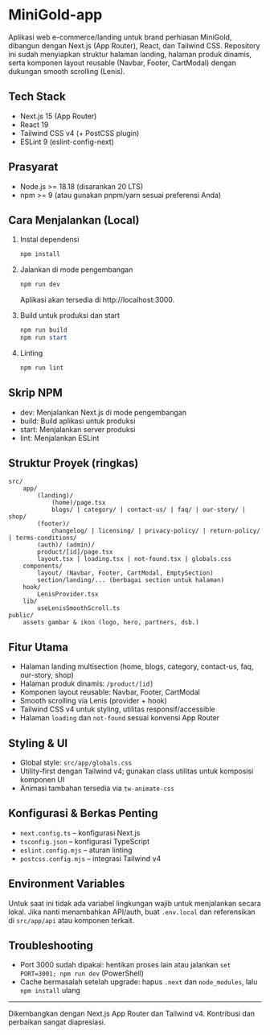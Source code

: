 # MiniGold-app

Aplikasi web e-commerce/landing untuk brand perhiasan MiniGold, dibangun dengan Next.js (App Router), React, dan Tailwind CSS. Repository ini sudah menyiapkan struktur halaman landing, halaman produk dinamis, serta komponen layout reusable (Navbar, Footer, CartModal) dengan dukungan smooth scrolling (Lenis).

## Tech Stack

- Next.js 15 (App Router)
- React 19
- Tailwind CSS v4 (+ PostCSS plugin)
- ESLint 9 (eslint-config-next)

## Prasyarat

- Node.js >= 18.18 (disarankan 20 LTS)
- npm >= 9 (atau gunakan pnpm/yarn sesuai preferensi Anda)

## Cara Menjalankan (Local)

1. Instal dependensi
   
	 ```powershell
	 npm install
	 ```

2. Jalankan di mode pengembangan
   
	 ```powershell
	 npm run dev
	 ```
	 Aplikasi akan tersedia di http://localhost:3000.

3. Build untuk produksi dan start
   
	 ```powershell
	 npm run build
	 npm run start
	 ```

4. Linting
   
	 ```powershell
	 npm run lint
	 ```

## Skrip NPM

- dev: Menjalankan Next.js di mode pengembangan
- build: Build aplikasi untuk produksi
- start: Menjalankan server produksi
- lint: Menjalankan ESLint

## Struktur Proyek (ringkas)

```
src/
	app/
		(landing)/
			(home)/page.tsx
			blogs/ | category/ | contact-us/ | faq/ | our-story/ | shop/
		(footer)/
			changelog/ | licensing/ | privacy-policy/ | return-policy/ | terms-conditions/
		(auth)/ (admin)/
		product/[id]/page.tsx
		layout.tsx | loading.tsx | not-found.tsx | globals.css
	components/
		layout/ (Navbar, Footer, CartModal, EmptySection)
		section/landing/... (berbagai section untuk halaman)
	hook/
		LenisProvider.tsx
	lib/
		useLenisSmoothScroll.ts
public/
	assets gambar & ikon (logo, hero, partners, dsb.)
```

## Fitur Utama

- Halaman landing multisection (home, blogs, category, contact-us, faq, our-story, shop)
- Halaman produk dinamis: `/product/[id]`
- Komponen layout reusable: Navbar, Footer, CartModal
- Smooth scrolling via Lenis (provider + hook)
- Tailwind CSS v4 untuk styling, utilitas responsif/accessible
- Halaman `loading` dan `not-found` sesuai konvensi App Router

## Styling & UI

- Global style: `src/app/globals.css`
- Utility-first dengan Tailwind v4; gunakan class utilitas untuk komposisi komponen UI
- Animasi tambahan tersedia via `tw-animate-css`

## Konfigurasi & Berkas Penting

- `next.config.ts` – konfigurasi Next.js
- `tsconfig.json` – konfigurasi TypeScript
- `eslint.config.mjs` – aturan linting
- `postcss.config.mjs` – integrasi Tailwind v4

## Environment Variables

Untuk saat ini tidak ada variabel lingkungan wajib untuk menjalankan secara lokal. Jika nanti menambahkan API/auth, buat `.env.local` dan referensikan di `src/app/api` atau komponen terkait.

## Troubleshooting

- Port 3000 sudah dipakai: hentikan proses lain atau jalankan `set PORT=3001; npm run dev` (PowerShell)
- Cache bermasalah setelah upgrade: hapus `.next` dan `node_modules`, lalu `npm install` ulang

---

Dikembangkan dengan Next.js App Router dan Tailwind v4. Kontribusi dan perbaikan sangat diapresiasi.
